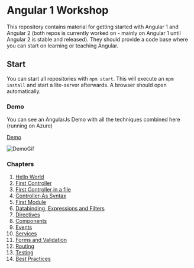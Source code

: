 # Angular 1 Workshop

This repository contains material for getting started with Angular 1 and Angular 2 (both repos is currently worked on - mainly on Angular 1 until Angular 2 is stable and released). They should provide a code base where you can start on learning or teaching Angular.

## Start

You can start all repositories with `npm start`. This will execute an `npm install` and start a lite-server afterwards. A browser should open automatically.

### Demo

You can see an AngularJs Demo with all the techniques combined here (running on Azure)

[Demo](http://foodapi4demo.azurewebsites.net/)

![DemoGif](../.github/foodApiAzure.gif)

### Chapters

1. [Hellp World](#)
2. [First Controller](#)
3. [First Controller in a file](#)
4. [Controller-As Syntax](#)
5. [First Module](#)
6. [Databinding, Expressions and Filters](#)
7. [Directives](#)
8. [Components](#)
9. [Events](#)
10. [Services](#)
11. [Forms and Validation](#)
12. [Routing](#)
13. [Testing](#)
14. [Best Practices](#)